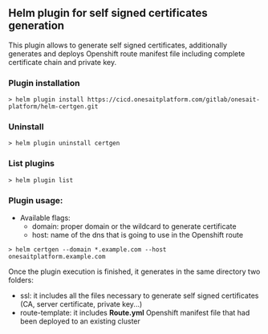 ## Helm plugin for self signed certificates generation

This plugin allows to generate self signed certificates, additionally generates and deploys Openshift route manifest file including complete certificate chain and private key.


### Plugin installation

```
> helm plugin install https://cicd.onesaitplatform.com/gitlab/onesait-platform/helm-certgen.git
```

### Uninstall

```
> helm plugin uninstall certgen
```

### List plugins

```
> helm plugin list
```

### Plugin usage:

- Available flags:
  - domain: proper domain or the wildcard to generate certificate
  - host: name of the dns that is going to use in the Openshift route

```
> helm certgen --domain *.example.com --host onesaitplatform.example.com
```

Once the plugin execution is finished, it generates in the same directory two folders:

- ssl: it includes all the files necessary to generate self signed certificates (CA, server certificate, private key...)
- route-template: it includes **Route.yml** Openshift manifest file that had been deployed to an existing cluster
